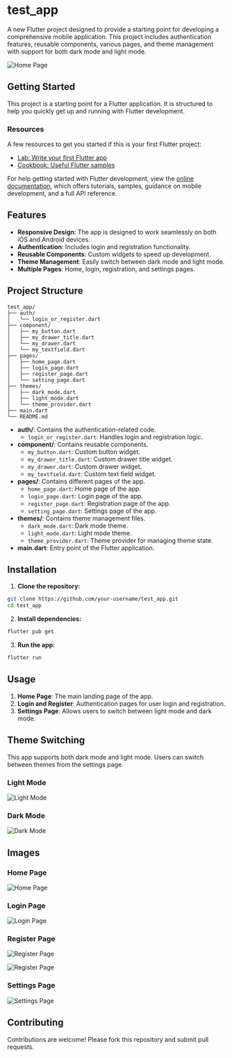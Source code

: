 # test_app

A new Flutter project designed to provide a starting point for developing a comprehensive mobile application. This project includes authentication features, reusable components, various pages, and theme management with support for both dark mode and light mode.

![Home Page](https://github.com/sahan026/images/blob/main/flutter4.png)

## Getting Started

This project is a starting point for a Flutter application. It is structured to help you quickly get up and running with Flutter development.

### Resources

A few resources to get you started if this is your first Flutter project:

- [Lab: Write your first Flutter app](https://docs.flutter.dev/get-started/codelab)
- [Cookbook: Useful Flutter samples](https://docs.flutter.dev/cookbook)

For help getting started with Flutter development, view the [online documentation](https://docs.flutter.dev/), which offers tutorials, samples, guidance on mobile development, and a full API reference.

## Features

- **Responsive Design**: The app is designed to work seamlessly on both iOS and Android devices.
- **Authentication**: Includes login and registration functionality.
- **Reusable Components**: Custom widgets to speed up development.
- **Theme Management**: Easily switch between dark mode and light mode.
- **Multiple Pages**: Home, login, registration, and settings pages.

## Project Structure

```plaintext
test_app/
├── auth/
│   └── login_or_register.dart
├── component/
│   ├── my_button.dart
│   ├── my_drawer_title.dart
│   └── my_drawer.dart
│   └── my_textfield.dart
├── pages/
│   ├── home_page.dart
│   ├── login_page.dart
│   ├── register_page.dart
│   └── setting_page.dart
├── themes/
│   ├── dark_mode.dart
│   ├── light_mode.dart
│   └── theme_provider.dart
├── main.dart
└── README.md
```

- **auth/**: Contains the authentication-related code.
  - `login_or_register.dart`: Handles login and registration logic.
- **component/**: Contains reusable components.
  - `my_button.dart`: Custom button widget.
  - `my_drawer_title.dart`: Custom drawer title widget.
  - `my_drawer.dart`: Custom drawer widget.
  - `my_textfield.dart`: Custom text field widget.
- **pages/**: Contains different pages of the app.
  - `home_page.dart`: Home page of the app.
  - `login_page.dart`: Login page of the app.
  - `register_page.dart`: Registration page of the app.
  - `setting_page.dart`: Settings page of the app.
- **themes/**: Contains theme management files.
  - `dark_mode.dart`: Dark mode theme.
  - `light_mode.dart`: Light mode theme.
  - `theme_provider.dart`: Theme provider for managing theme state.
- **main.dart**: Entry point of the Flutter application.

## Installation

1. **Clone the repository:**

```bash
git clone https://github.com/your-username/test_app.git
cd test_app
```

2. **Install dependencies:**

```bash
flutter pub get
```

3. **Run the app:**

```bash
flutter run
```

## Usage

1. **Home Page**: The main landing page of the app.
2. **Login and Register**: Authentication pages for user login and registration.
3. **Settings Page**: Allows users to switch between light mode and dark mode.

## Theme Switching

This app supports both dark mode and light mode. Users can switch between themes from the settings page.

### Light Mode

![Light Mode](https://github.com/sahan026/images/blob/main/flutter1.png)

### Dark Mode

![Dark Mode](https://github.com/sahan026/images/blob/main/flutter6.png)

## Images

### Home Page

![Home Page](https://github.com/sahan026/images/blob/main/flutter3.png)


### Login Page

![Login Page](https://github.com/sahan026/images/blob/main/flutter1.png)

### Register Page

![Register Page](https://github.com/sahan026/images/blob/main/flutter2.png)

![Register Page](https://github.com/sahan026/images/blob/main/flutter7.png)

### Settings Page

![Settings Page](https://github.com/sahan026/images/blob/main/flutter5.png)

## Contributing

Contributions are welcome! Please fork this repository and submit pull requests.
